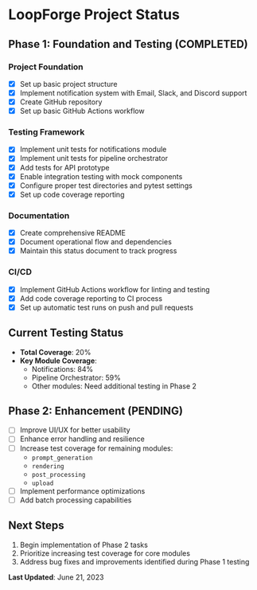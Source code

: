 # LoopForge Project Status

## Phase 1: Foundation and Testing (COMPLETED)

### Project Foundation
- [x] Set up basic project structure
- [x] Implement notification system with Email, Slack, and Discord support
- [x] Create GitHub repository
- [x] Set up basic GitHub Actions workflow

### Testing Framework
- [x] Implement unit tests for notifications module
- [x] Implement unit tests for pipeline orchestrator
- [x] Add tests for API prototype
- [x] Enable integration testing with mock components
- [x] Configure proper test directories and pytest settings
- [x] Set up code coverage reporting

### Documentation
- [x] Create comprehensive README
- [x] Document operational flow and dependencies
- [x] Maintain this status document to track progress

### CI/CD
- [x] Implement GitHub Actions workflow for linting and testing
- [x] Add code coverage reporting to CI process
- [x] Set up automatic test runs on push and pull requests

## Current Testing Status
- **Total Coverage**: 20%
- **Key Module Coverage**:
  - Notifications: 84%
  - Pipeline Orchestrator: 59%
  - Other modules: Need additional testing in Phase 2

## Phase 2: Enhancement (PENDING)
- [ ] Improve UI/UX for better usability
- [ ] Enhance error handling and resilience
- [ ] Increase test coverage for remaining modules:
  - `prompt_generation`
  - `rendering`
  - `post_processing`
  - `upload`
- [ ] Implement performance optimizations
- [ ] Add batch processing capabilities

## Next Steps
1. Begin implementation of Phase 2 tasks
2. Prioritize increasing test coverage for core modules
3. Address bug fixes and improvements identified during Phase 1 testing

**Last Updated**: June 21, 2023 